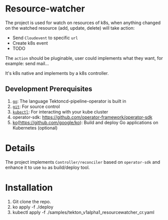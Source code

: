# Resource-watcher

The project is used for watch on resources of k8s,
when anything changed on the watched resource (add, update, delete) will take action:
- Send `Cloudevent` to specific `url`
- Create k8s event
- TODO

The `action` should be pluginable, user could implements what they want, for example: send mail...

It's k8s native and implements by a k8s controller.


## Development Prerequisites
1. [`go`](https://golang.org/doc/install): The language Tektoncd-pipeline-operator is
   built in
1. [`git`](https://help.github.com/articles/set-up-git/): For source control
1. [`kubectl`](https://kubernetes.io/docs/tasks/tools/install-kubectl/): For
   interacting with your kube cluster
1. operator-sdk: https://github.com/operator-framework/operator-sdk
1. [ko](Option)(https://github.com/google/ko): Build and deploy Go applications on Kubernetes (optional)

# Details
The project implements `Controller/reconciler` based on `operator-sdk` and enhance it to use `ko` as build/deploy tool.

# Installation
1. Git clone the repo.
2. ko apply -f ./deploy
3. kubectl apply -f ./samples/tekton_v1alpha1_resourcewatcher_cr.yaml

